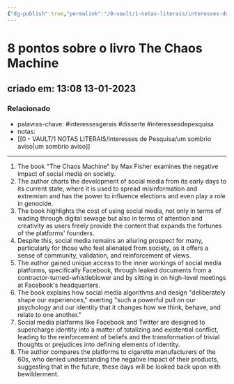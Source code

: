 ```yaml
---
{"dg-publish":true,"permalink":"/0-vault/1-notas-literais/interesses-de-pesquisa/8-pontos-sobre-o-livro-the-chaos-machine/","tags":["interessesgerais","disserte","interessesdepesquisa"],"dgHomeLink":true,"dgShowLocalGraph":true,"dgShowFileTree":true,"dgEnableSearch":true,"noteIcon":""}
---
```


# 8 pontos sobre o livro The Chaos Machine
## criado em: 13:08 13-01-2023

### Relacionado
- palavras-chave: #interessesgerais #disserte #interessesdepesquisa 
- notas: 
- [[0 - VAULT/1 NOTAS LITERAIS/Interesses de Pesquisa/um sombrio aviso\|um sombrio aviso]]
---
1.  The book "The Chaos Machine" by Max Fisher examines the negative impact of social media on society.
2.  The author charts the development of social media from its early days to its current state, where it is used to spread misinformation and extremism and has the power to influence elections and even play a role in genocide.
3.  The book highlights the cost of using social media, not only in terms of wading through digital sewage but also in terms of attention and creativity as users freely provide the content that expands the fortunes of the platforms' founders.
4.  Despite this, social media remains an alluring prospect for many, particularly for those who feel alienated from society, as it offers a sense of community, validation, and reinforcement of views.
5.  The author gained unique access to the inner workings of social media platforms, specifically Facebook, through leaked documents from a contractor-turned-whistleblower and by sitting in on high-level meetings at Facebook's headquarters.
6.  The book explains how social media algorithms and design "deliberately shape our experiences," exerting "such a powerful pull on our psychology and our identity that it changes how we think, behave, and relate to one another."
7.  Social media platforms like Facebook and Twitter are designed to supercharge identity into a matter of totalizing and existential conflict, leading to the reinforcement of beliefs and the transformation of trivial thoughts or prejudices into defining elements of identity.
8.  The author compares the platforms to cigarette manufacturers of the 60s, who denied understanding the negative impact of their products, suggesting that in the future, these days will be looked back upon with bewilderment.